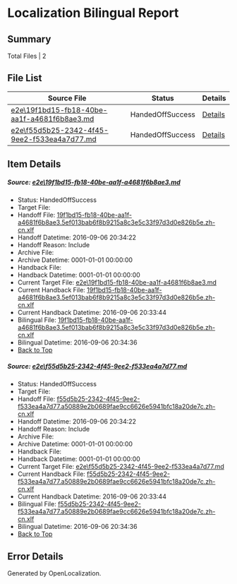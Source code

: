 # <a name='report-top'></a> Localization Bilingual Report

## Summary
 Total Files | 2

## File List
 Source File | Status | Details 
 ----------- | ------ | ------- 
 [e2e\19f1bd15-fb18-40be-aa1f-a4681f6b8ae3.md](https://github.com/OpenLocalizationTestOrg/ol-test0/blob/764000649c17923aca092388c6695c319a0508a0/e2e/19f1bd15-fb18-40be-aa1f-a4681f6b8ae3.md) | HandedOffSuccess | [Details](#2571f69224b03d6a5421cae570022b0b60c46db51)
 [e2e\f55d5b25-2342-4f45-9ee2-f533ea4a7d77.md](https://github.com/OpenLocalizationTestOrg/ol-test0/blob/764000649c17923aca092388c6695c319a0508a0/e2e/f55d5b25-2342-4f45-9ee2-f533ea4a7d77.md) | HandedOffSuccess | [Details](#68189b100e321f0561544bedd29c8565760e178a4)

## Item Details
##### <a name='2571f69224b03d6a5421cae570022b0b60c46db51'></a> Source: [e2e\19f1bd15-fb18-40be-aa1f-a4681f6b8ae3.md](https://github.com/OpenLocalizationTestOrg/ol-test0/blob/764000649c17923aca092388c6695c319a0508a0/e2e/19f1bd15-fb18-40be-aa1f-a4681f6b8ae3.md)
* Status: HandedOffSuccess
* Target File: 
* Handoff File: [19f1bd15-fb18-40be-aa1f-a4681f6b8ae3.5ef013bab6f8b9215a8c3e5c33f97d3d0e826b5e.zh-cn.xlf](https://github.com/OpenLocalizationTestOrg/ol-test0-handoff/blob/3e380f5648333ce8fd1766b85e7000ce0573aa00/ol-handoff/OpenLocalizationTestOrg/ol-test0-zhcn/ci/ht/19f1bd15-fb18-40be-aa1f-a4681f6b8ae3.5ef013bab6f8b9215a8c3e5c33f97d3d0e826b5e.zh-cn.xlf)
* Handoff Datetime: 2016-09-06 20:34:22
* Handoff Reason: Include
* Archive File: 
* Archive Datetime: 0001-01-01 00:00:00
* Handback File: 
* Handback Datetime: 0001-01-01 00:00:00
* Current Target File: [e2e\19f1bd15-fb18-40be-aa1f-a4681f6b8ae3.md](https://github.com/OpenLocalizationTestOrg/ol-test0-zhcn/blob/18163006d25e49386b66f2414247140886504fc4/e2e/19f1bd15-fb18-40be-aa1f-a4681f6b8ae3.md)
* Current Handback File: [19f1bd15-fb18-40be-aa1f-a4681f6b8ae3.5ef013bab6f8b9215a8c3e5c33f97d3d0e826b5e.zh-cn.xlf](https://github.com/OpenLocalizationTestOrg/ol-test0-handback/blob/00840be4b3860c494d8a8ea85512f0240b6aa939/ol-handback/OpenLocalizationTestOrg/ol-test0-zhcn/ci/ht/19f1bd15-fb18-40be-aa1f-a4681f6b8ae3.5ef013bab6f8b9215a8c3e5c33f97d3d0e826b5e.zh-cn.xlf)
* Current Handback Datetime: 2016-09-06 20:33:44
* Bilingual File: [19f1bd15-fb18-40be-aa1f-a4681f6b8ae3.5ef013bab6f8b9215a8c3e5c33f97d3d0e826b5e.zh-cn.xlf](https://github.com/OpenLocalizationTestOrg/ol-test0-handback/blob/00840be4b3860c494d8a8ea85512f0240b6aa939/ol-handback/OpenLocalizationTestOrg/ol-test0-zhcn/ci/ht/19f1bd15-fb18-40be-aa1f-a4681f6b8ae3.5ef013bab6f8b9215a8c3e5c33f97d3d0e826b5e.zh-cn.xlf)
* Bilingual Datetime: 2016-09-06 20:34:36
* [Back to Top](#report-top)

##### <a name='68189b100e321f0561544bedd29c8565760e178a4'></a> Source: [e2e\f55d5b25-2342-4f45-9ee2-f533ea4a7d77.md](https://github.com/OpenLocalizationTestOrg/ol-test0/blob/764000649c17923aca092388c6695c319a0508a0/e2e/f55d5b25-2342-4f45-9ee2-f533ea4a7d77.md)
* Status: HandedOffSuccess
* Target File: 
* Handoff File: [f55d5b25-2342-4f45-9ee2-f533ea4a7d77.a50889e2b0689fae9cc6626e5941bfc18a20de7c.zh-cn.xlf](https://github.com/OpenLocalizationTestOrg/ol-test0-handoff/blob/3e380f5648333ce8fd1766b85e7000ce0573aa00/ol-handoff/OpenLocalizationTestOrg/ol-test0-zhcn/ci/ht/f55d5b25-2342-4f45-9ee2-f533ea4a7d77.a50889e2b0689fae9cc6626e5941bfc18a20de7c.zh-cn.xlf)
* Handoff Datetime: 2016-09-06 20:34:22
* Handoff Reason: Include
* Archive File: 
* Archive Datetime: 0001-01-01 00:00:00
* Handback File: 
* Handback Datetime: 0001-01-01 00:00:00
* Current Target File: [e2e\f55d5b25-2342-4f45-9ee2-f533ea4a7d77.md](https://github.com/OpenLocalizationTestOrg/ol-test0-zhcn/blob/18163006d25e49386b66f2414247140886504fc4/e2e/f55d5b25-2342-4f45-9ee2-f533ea4a7d77.md)
* Current Handback File: [f55d5b25-2342-4f45-9ee2-f533ea4a7d77.a50889e2b0689fae9cc6626e5941bfc18a20de7c.zh-cn.xlf](https://github.com/OpenLocalizationTestOrg/ol-test0-handback/blob/00840be4b3860c494d8a8ea85512f0240b6aa939/ol-handback/OpenLocalizationTestOrg/ol-test0-zhcn/ci/ht/f55d5b25-2342-4f45-9ee2-f533ea4a7d77.a50889e2b0689fae9cc6626e5941bfc18a20de7c.zh-cn.xlf)
* Current Handback Datetime: 2016-09-06 20:33:44
* Bilingual File: [f55d5b25-2342-4f45-9ee2-f533ea4a7d77.a50889e2b0689fae9cc6626e5941bfc18a20de7c.zh-cn.xlf](https://github.com/OpenLocalizationTestOrg/ol-test0-handback/blob/00840be4b3860c494d8a8ea85512f0240b6aa939/ol-handback/OpenLocalizationTestOrg/ol-test0-zhcn/ci/ht/f55d5b25-2342-4f45-9ee2-f533ea4a7d77.a50889e2b0689fae9cc6626e5941bfc18a20de7c.zh-cn.xlf)
* Bilingual Datetime: 2016-09-06 20:34:36
* [Back to Top](#report-top)


## Error Details

Generated by OpenLocalization.
